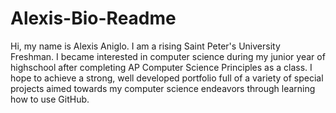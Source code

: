# Alexis-Bio-Readme
Hi, my name is Alexis Aniglo. I am a rising Saint Peter's University Freshman. I became interested in computer science during my junior year of highschool after completing AP Computer Science Principles as a class.
I hope to achieve a strong, well developed portfolio full of a variety of special projects aimed towards my computer science endeavors through learning how to use GitHub.
